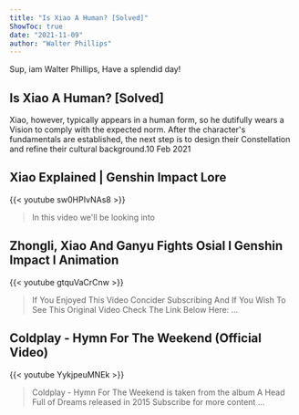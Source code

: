 ```yaml
---
title: "Is Xiao A Human? [Solved]"
ShowToc: true 
date: "2021-11-09"
author: "Walter Phillips" 
---
```


Sup, iam Walter Phillips, Have a splendid day!
## Is Xiao A Human? [Solved]
 Xiao, however, typically appears in a human form, so he dutifully wears a Vision to comply with the expected norm. After the character's fundamentals are established, the next step is to design their Constellation and refine their cultural background.10 Feb 2021

## Xiao Explained | Genshin Impact Lore
{{< youtube sw0HPIvNAs8 >}}
>In this video we'll be looking into 

## Zhongli, Xiao And Ganyu Fights Osial l Genshin Impact l Animation
{{< youtube gtquVaCrCnw >}}
>If You Enjoyed This Video Concider Subscribing And If You Wish To See This Original Video Check The Link Below Here: ...

## Coldplay - Hymn For The Weekend (Official Video)
{{< youtube YykjpeuMNEk >}}
>Coldplay - Hymn For The Weekend is taken from the album A Head Full of Dreams released in 2015 Subscribe for more content ...

